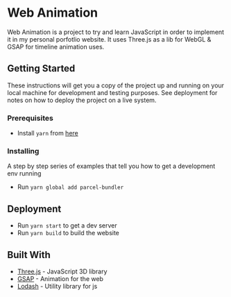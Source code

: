 # Web Animation

Web Animation is a project to try and learn JavaScript in order to implement it in my personal porfotlio website.
It uses Three.js as a lib for WebGL & GSAP for timeline animation uses.

## Getting Started

These instructions will get you a copy of the project up and running on your local machine for development and testing purposes. See deployment for notes on how to deploy the project on a live system.

### Prerequisites

- Install `yarn` from [here](https://classic.yarnpkg.com/fr/docs/install/#windows-stable)

### Installing

A step by step series of examples that tell you how to get a development env running

- Run `yarn global add parcel-bundler`

## Deployment

- Run `yarn start` to get a dev server
- Run `yarn build` to build the website

## Built With

* [Three.js](https://github.com/mrdoob/three.js/) - JavaScript 3D library
* [GSAP](https://greensock.com/) - Animation for the web 
* [Lodash](https://lodash.com/) - Utility library for js
